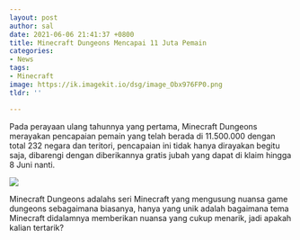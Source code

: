 ```yaml
---
layout: post
author: sal
date: 2021-06-06 21:41:37 +0800
title: Minecraft Dungeons Mencapai 11 Juta Pemain
categories:
- News
tags:
- Minecraft
image: https://ik.imagekit.io/dsg/image_Obx976FP0.png
tldr: ''

---
```

Pada perayaan ulang tahunnya yang pertama, Minecraft Dungeons merayakan pencapaian pemain yang telah berada di 11.500.000 dengan total 232 negara dan teritori, pencapaian ini tidak hanya dirayakan begitu saja, dibarengi dengan diberikannya gratis jubah yang dapat di klaim hingga 8 Juni nanti.

![](https://ik.imagekit.io/dsg/image_1__ksvzy3vLT.png)

Minecraft Dungeons adalahs seri Minecraft yang mengusung nuansa game dungeons sebagaimana biasanya, hanya yang unik adalah bagaimana tema Minecraft didalamnya memberikan nuansa yang cukup menarik, jadi apakah kalian tertarik?